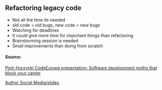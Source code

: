 ## Refactoring legacy code
* Not all the time its needed
* old code = old bugs, new code = new bugs
* Watching for deadlines
* It could give more time for important things than refactoring
* Brainstorming session is needed
* Small improvements than doing from scratch

#### Source: 

 [Piotr Horzycki CodeEurope presentation: Software development myths that block your career](https://twitter.com/peterdevpl/status/1531381761611124737)

[Author Social Media/slides](../20220530123459/software-development-myths-that-block-your-career.pdf)